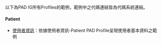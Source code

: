 以下為PAD IG所有Profiles的範例，範例中之代碼連結皆為代碼系統連結。

#### Patient
 - [使用者資訊](Patient-pat-min.html)：依據使用者資訊-Patient PAD Profile呈現使用者基本資料之範例